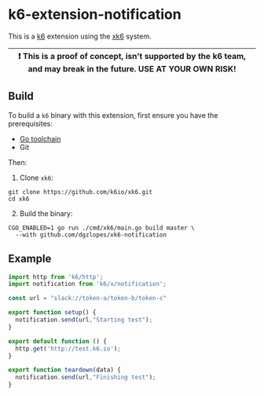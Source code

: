 # k6-extension-notification

This is a [k6](https://github.com/loadimpact/k6) extension using the [xk6](https://github.com/k6io/xk6) system.

| :exclamation: This is a proof of concept, isn't supported by the k6 team, and may break in the future. USE AT YOUR OWN RISK! |
|------|

## Build

To build a `k6` binary with this extension, first ensure you have the prerequisites:

- [Go toolchain](https://go101.org/article/go-toolchain.html)
- Git

Then:

1. Clone `xk6`:
  ```shell
  git clone https://github.com/k6io/xk6.git
  cd xk6
  ```

2. Build the binary:
  ```shell
  CGO_ENABLED=1 go run ./cmd/xk6/main.go build master \
    --with github.com/dgzlopes/xk6-notification
  ```

## Example

```javascript
import http from 'k6/http';
import notification from 'k6/x/notification';

const url = "slack://token-a/token-b/token-c"

export function setup() {
  notification.send(url,"Starting test");
}

export default function () {
  http.get('http://test.k6.io');
}

export function teardown(data) {
  notification.send(url,"Finishing test");
}
```
